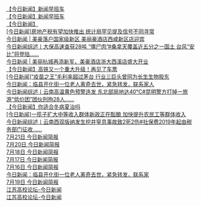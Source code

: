   
[【今日新闻】新闻早班车](http://www.dianyue.me/archives/139/ho37z07xoadenel1/)  
[【今日新闻】新闻早班车](http://www.dianyue.me/archives/167/tngbsu8jwr2dialx/)  
[【今日新闻】](http://www.dianyue.me/archives/182/cpoz4dslmucjaojm/)  
[[今日新闻]房地产税有望加快推出 统计局罕见提及信号不同寻常](http://www.dianyue.me/archives/324/1wfd2p2906g51quu/)  
[今日新闻 | 美豪落户国家级新区 美丽豪酒店西咸新区店迎宾](http://www.dianyue.me/archives/816/w1qi4zhgwbxbsblg/)  
[今日新闻综述丨大保高速查获28吨 “僵尸肉”#桑拿天覆盖近五分之一国土 台风“安比”将登陆……](http://www.dianyue.me/archives/922/drozfx69i7nagx87/)  
[今日新闻 | 美丽杭城再添新军，美豪酒店浙大西溪店盛大开业](http://www.dianyue.me/archives/793/rxpn40od1lhprk6c/)  
[【今日新闻】高铁又一个重大升级！再见了车票](http://www.dianyue.me/archives/258/oflmn60gqhbik9u1/)  
[[今日新闻]“疫苗之王”毛利率超过茅台 行业三巨头曾同为长生生物股东](http://www.dianyue.me/archives/420/xu0vaporjuwdhng8/)  
[今日新闻：临县开化街一位老人离奇去世，紧急转发，联系家人](http://www.dianyue.me/archives/733/djunr5l8ou4fg514/)  
[今日新闻综述丨云南高温黄色预警连发 东北部局地达40℃#昆明警方打掉一旅游“低价团”团伙刑拘28人……](http://www.dianyue.me/archives/904/0slch91w7hzud5k6/)  
[【今日新闻】你适合冬病夏治吗](http://www.dianyue.me/archives/370/9m3tnz6lyh2sv63d/)  
[[今日新闻]一揽子扩大中等收入群体新政正在酝酿 加快提升农民工等群体收入](http://www.dianyue.me/archives/366/9g0bc9uwigww1x1p/)  
[今日新闻综述丨云南西双版纳发生挖井窒息事故致2死2伤#社保费2019年起由税务部门征收……](http://www.dianyue.me/archives/949/2mg34xz1ymnxka0b/)  
[7月21日  今日新闻简报](http://www.dianyue.me/archives/315/lwvx6qrxngoftfbl/)  
[7月20日  今日新闻简报](http://www.dianyue.me/archives/308/0ltzse8xrwi6vbut/)  
[7月18日  今日新闻简报](http://www.dianyue.me/archives/302/tr766asw7ttixso4/)  
[7月17日  今日新闻简报](http://www.dianyue.me/archives/299/z4h37rwh31xkp4kk/)  
[7月16日  今日新闻简报](http://www.dianyue.me/archives/286/xtu7sig4fhse8wze/)  
[今日新闻：临县开化街一位老人离奇去世，紧急转发，联系家](http://www.dianyue.me/archives/790/lmv05f919sfqmqni/)  
[7月19日  今日新闻简报](http://www.dianyue.me/archives/305/y8linth7uj104k7p/)  
[江苏高校论坛-今日新闻](http://www.dianyue.me/archives/849/dasf6vzja7tjl3po/)  
[江苏高校论坛-今日新闻](http://www.dianyue.me/archives/853/t8qvbxr49teuu5r3/)